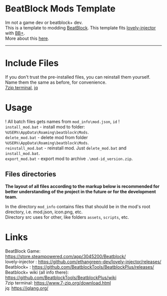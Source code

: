 # BeatBlock Mods Template

Im not a game dev or beatblock+ dev.  
This is a template to modding [BeatBlock](https://store.steampowered.com/app/3045200/Beatblock/). This template fits [lovely-injector](https://github.com/ethangreen-dev/lovely-injector/releases/) with [BB+](https://github.com/BeatblockTools/BeatblockPlus/releases/).  
More about this [here](https://github.com/BeatblockTools/BeatblockPlus/wiki).  

---

# Include Files

If you don't trust the pre-installed files, you can reinstall them yourself. Name them the same as before, for convenience.  
[7zip terminal](https://www.7-zip.org/download.html), [jq](https://jqlang.org/)

# Usage

! All batch files gets names from `mod_info\mod.json`, `id` !  
`install_mod.bat` - install mod to folder: `%USER%\AppData\Roaming\beatblock\Mods`.  
`delete_mod.bat` - delete mod from folder `%USER%\AppData\Roaming\beatblock\Mods`.  
`reinstall_mod.bat` - reinstall mod. Just `delete_mod.bat` and `install_mod.bat`.  
`export_mod.bat` - export mod to archive `.\mod-id_version.zip`.

## Files directories

**The layout of all files according to the markup below is recommended for better understanding of the project in the future or for the development team.**

In the directory `mod_info` contains files that should be in the mod's root directory, i.e. mod.json, icon.png, etc.  
Directory src uses for other, like folders `assets`, `scripts`, etc.

# Links

BeatBlock Game: https://store.steampowered.com/app/3045200/Beatblock/  
lovely-injector : https://github.com/ethangreen-dev/lovely-injector/releases/  
Beatblock+ : https://github.com/BeatblockTools/BeatblockPlus/releases/  
Beatblock+ wiki (all info there): https://github.com/BeatblockTools/BeatblockPlus/wiki  
7zip terminal: https://www.7-zip.org/download.html  
jq: https://jqlang.org/